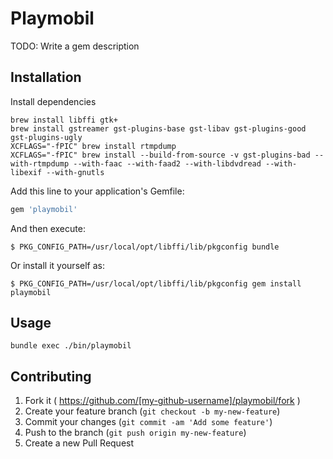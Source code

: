 # Playmobil

TODO: Write a gem description

## Installation

Install dependencies

```
brew install libffi gtk+
brew install gstreamer gst-plugins-base gst-libav gst-plugins-good gst-plugins-ugly
XCFLAGS="-fPIC" brew install rtmpdump
XCFLAGS="-fPIC" brew install --build-from-source -v gst-plugins-bad --with-rtmpdump --with-faac --with-faad2 --with-libdvdread --with-libexif --with-gnutls
```

Add this line to your application's Gemfile:

```ruby
gem 'playmobil'
```

And then execute:

    $ PKG_CONFIG_PATH=/usr/local/opt/libffi/lib/pkgconfig bundle

Or install it yourself as:

    $ PKG_CONFIG_PATH=/usr/local/opt/libffi/lib/pkgconfig gem install playmobil

## Usage

```
bundle exec ./bin/playmobil
```

## Contributing

1. Fork it ( https://github.com/[my-github-username]/playmobil/fork )
2. Create your feature branch (`git checkout -b my-new-feature`)
3. Commit your changes (`git commit -am 'Add some feature'`)
4. Push to the branch (`git push origin my-new-feature`)
5. Create a new Pull Request
